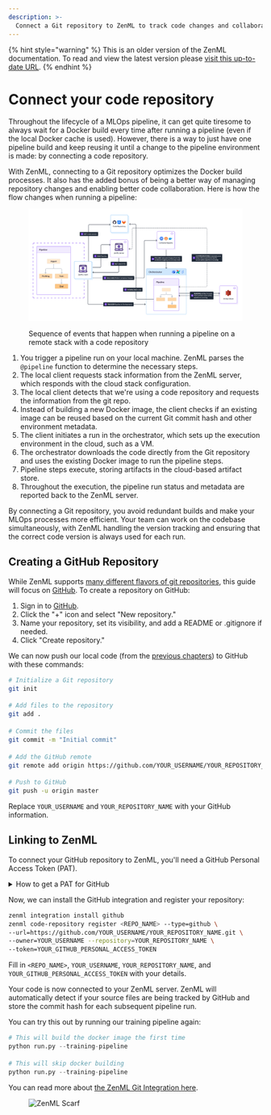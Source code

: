 ```yaml
---
description: >-
  Connect a Git repository to ZenML to track code changes and collaborate on MLOps projects.
---
```


{% hint style="warning" %}
This is an older version of the ZenML documentation. To read and view the latest version please [visit this up-to-date URL](https://docs.zenml.io).
{% endhint %}


# Connect your code repository

Throughout the lifecycle of a MLOps pipeline, it can get quite tiresome to always wait for a Docker build every time after running a pipeline (even if the local Docker cache is used). However, there is a way to just have one pipeline build and keep reusing it until a change to the pipeline environment is made: by connecting a code repository.

With ZenML, connecting to a Git repository optimizes the Docker build processes. It also has the added bonus of being a better way of managing repository changes and enabling better code collaboration. Here is how the flow changes when running a pipeline:

<figure><img src="../../.gitbook/assets/run_with_repository.png" alt=""><figcaption><p>Sequence of events that happen when running a pipeline on a remote stack with a code repository</p></figcaption></figure>

1. You trigger a pipeline run on your local machine. ZenML parses the `@pipeline` function to determine the necessary steps.
2. The local client requests stack information from the ZenML server, which responds with the cloud stack configuration.
3. The local client detects that we're using a code repository and requests the information from the git repo.
4. Instead of building a new Docker image, the client checks if an existing image can be reused based on the current Git commit hash and other environment metadata.
5. The client initiates a run in the orchestrator, which sets up the execution environment in the cloud, such as a VM.
6. The orchestrator downloads the code directly from the Git repository and uses the existing Docker image to run the pipeline steps.
7. Pipeline steps execute, storing artifacts in the cloud-based artifact store.
8. Throughout the execution, the pipeline run status and metadata are reported back to the ZenML server.

By connecting a Git repository, you avoid redundant builds and make your MLOps processes more efficient. Your team can work on the codebase simultaneously, with ZenML handling the version tracking and ensuring that the correct code version is always used for each run.

## Creating a GitHub Repository

While ZenML supports [many different flavors of git repositories](../advanced-guide/configuring-zenml/connect-your-git-repository.md), this guide will focus on [GitHub](https://github.com). To create a repository on GitHub:

1. Sign in to [GitHub](https://github.com/).
2. Click the "+" icon and select "New repository."
3. Name your repository, set its visibility, and add a README or .gitignore if needed.
4. Click "Create repository."

We can now push our local code (from the [previous chapters](understand-stacks.md#run-a-pipeline-on-the-new-local-stack)) to GitHub with these commands:

```sh
# Initialize a Git repository
git init

# Add files to the repository
git add .

# Commit the files
git commit -m "Initial commit"

# Add the GitHub remote
git remote add origin https://github.com/YOUR_USERNAME/YOUR_REPOSITORY_NAME.git

# Push to GitHub
git push -u origin master
```

Replace `YOUR_USERNAME` and `YOUR_REPOSITORY_NAME` with your GitHub information.

## Linking to ZenML

To connect your GitHub repository to ZenML, you'll need a GitHub Personal Access Token (PAT). 

<details>

<summary>How to get a PAT for GitHub</summary>

1. Go to your GitHub account settings and click on [Developer settings](https://github.com/settings/tokens?type=beta).
2. Select "Personal access tokens" and click on "Generate new token".
3.  Give your token a name and a description.

    ![](../../.gitbook/assets/github-fine-grained-token-name.png)
4.  We recommend selecting the specific repository and then giving `contents` read-only access.

    ![](../../.gitbook/assets/github-token-set-permissions.png)

    ![](../../.gitbook/assets/github-token-permissions-overview.png)
5.  Click on "Generate token" and copy the token to a safe place.

    ![](../../.gitbook/assets/copy-github-fine-grained-token.png)

</details>

Now, we can install the GitHub integration and register your repository:

```sh
zenml integration install github
zenml code-repository register <REPO_NAME> --type=github \
--url=https://github.com/YOUR_USERNAME/YOUR_REPOSITORY_NAME.git \
--owner=YOUR_USERNAME --repository=YOUR_REPOSITORY_NAME \
--token=YOUR_GITHUB_PERSONAL_ACCESS_TOKEN
```

Fill in `<REPO_NAME>`, `YOUR_USERNAME`, `YOUR_REPOSITORY_NAME`, and `YOUR_GITHUB_PERSONAL_ACCESS_TOKEN` with your details.

Your code is now connected to your ZenML server. ZenML will automatically detect if your source files are being tracked by GitHub and store the commit hash for each subsequent pipeline run.

You can try this out by running our training pipeline again:

```python
# This will build the docker image the first time
python run.py --training-pipeline

# This will skip docker building
python run.py --training-pipeline
```

You can read more about [the ZenML Git Integration here](../advanced-guide/configuring-zenml/connect-your-git-repository.md).

<!-- For scarf -->
<figure><img alt="ZenML Scarf" referrerpolicy="no-referrer-when-downgrade" src="https://static.scarf.sh/a.png?x-pxid=f0b4f458-0a54-4fcd-aa95-d5ee424815bc" /></figure>